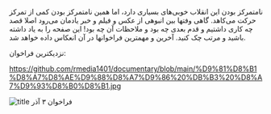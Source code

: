نامتمرکز بودن این انقلاب خوبی‌های بسیاری دارد، اما همین نامتمرکز بودن کمی از تمرکز حرکت می‌کاهد. گاهی وفتها بین انبوهی از عکس و فیلم و خبر یادمان می‌رود اصلا قصد چه کاری داشتیم و قدم بعدی چه بود و ملاحظات آن چه بود!
این صفحه را به یاد داشته باشید و مرتب چک کنید. آخرین و مهمترین فراخوانها در آن انعکاس داده خواهد شد.

نزدیکترین فراخوان:

https://github.com/rmedia1401/documentary/blob/main/%D9%81%D8%B1%D8%A7%D8%AE%D9%88%D8%A7%D9%86%20%DB%B3%20%D8%A7%D9%93%D8%B0%D8%B1.jpg

![title فراخوان ۳ آذر](/blob/main/%D9%81%D8%B1%D8%A7%D8%AE%D9%88%D8%A7%D9%86%20%DB%B3%20%D8%A7%D9%93%D8%B0%D8%B1.jpg?raw=true "Optional Title")
